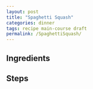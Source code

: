 ```yaml
---
layout: post
title: "Spaghetti Squash"
categories: dinner
tags: recipe main-course draft
permalink: /SpaghettiSquash/
---
```


## Ingredients

## Steps
